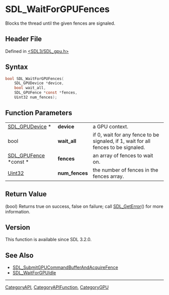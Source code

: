 # SDL_WaitForGPUFences

Blocks the thread until the given fences are signaled.

## Header File

Defined in [<SDL3/SDL_gpu.h>](https://github.com/libsdl-org/SDL/blob/main/include/SDL3/SDL_gpu.h)

## Syntax

```c
bool SDL_WaitForGPUFences(
    SDL_GPUDevice *device,
    bool wait_all,
    SDL_GPUFence *const *fences,
    Uint32 num_fences);
```

## Function Parameters

|                                       |                |                                                                                    |
| ------------------------------------- | -------------- | ---------------------------------------------------------------------------------- |
| [SDL_GPUDevice](SDL_GPUDevice) *      | **device**     | a GPU context.                                                                     |
| bool                                  | **wait_all**   | if 0, wait for any fence to be signaled, if 1, wait for all fences to be signaled. |
| [SDL_GPUFence](SDL_GPUFence) *const * | **fences**     | an array of fences to wait on.                                                     |
| [Uint32](Uint32)                      | **num_fences** | the number of fences in the fences array.                                          |

## Return Value

(bool) Returns true on success, false on failure; call
[SDL_GetError](SDL_GetError)() for more information.

## Version

This function is available since SDL 3.2.0.

## See Also

- [SDL_SubmitGPUCommandBufferAndAcquireFence](SDL_SubmitGPUCommandBufferAndAcquireFence)
- [SDL_WaitForGPUIdle](SDL_WaitForGPUIdle)






----
[CategoryAPI](CategoryAPI), [CategoryAPIFunction](CategoryAPIFunction), [CategoryGPU](CategoryGPU)

